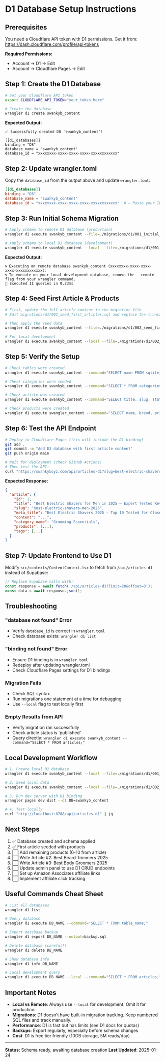 # D1 Database Setup Instructions

## Prerequisites
You need a Cloudflare API token with D1 permissions. Get it from:
https://dash.cloudflare.com/profile/api-tokens

**Required Permissions:**
- Account → D1 → Edit
- Account → Cloudflare Pages → Edit

## Step 1: Create the D1 Database

```bash
# Set your Cloudflare API token
export CLOUDFLARE_API_TOKEN="your_token_here"

# Create the database
wrangler d1 create swankyb_content
```

**Expected Output:**
```
✅ Successfully created DB 'swankyb_content'!

[[d1_databases]]
binding = "DB"
database_name = "swankyb_content"
database_id = "xxxxxxxx-xxxx-xxxx-xxxx-xxxxxxxxxxxx"
```

## Step 2: Update wrangler.toml

Copy the `database_id` from the output above and update `wrangler.toml`:

```toml
[[d1_databases]]
binding = "DB"
database_name = "swankyb_content"
database_id = "xxxxxxxx-xxxx-xxxx-xxxx-xxxxxxxxxxxx"  # ← Paste your ID here
```

## Step 3: Run Initial Schema Migration

```bash
# Apply schema to remote D1 database (production)
wrangler d1 execute swankyb_content --file=./migrations/d1/001_initial_schema.sql

# Apply schema to local D1 database (development)
wrangler d1 execute swankyb_content --local --file=./migrations/d1/001_initial_schema.sql
```

**Expected Output:**
```
🌀 Executing on remote database swankyb_content (xxxxxxxx-xxxx-xxxx-xxxx-xxxxxxxxxxxx):
🌀 To execute on your local development database, remove the --remote flag from your wrangler command.
🚣 Executed 11 queries in 0.23ms
```

## Step 4: Seed First Article & Products

```bash
# First, update the full article content in the migration file
# Edit migrations/d1/002_seed_first_articles.sql and replace the truncated content placeholder

# Then apply the seed data
wrangler d1 execute swankyb_content --file=./migrations/d1/002_seed_first_articles.sql

# For local development
wrangler d1 execute swankyb_content --local --file=./migrations/d1/002_seed_first_articles.sql
```

## Step 5: Verify the Setup

```bash
# Check tables were created
wrangler d1 execute swankyb_content --command="SELECT name FROM sqlite_master WHERE type='table';"

# Check categories were seeded
wrangler d1 execute swankyb_content --command="SELECT * FROM categories;"

# Check article was created
wrangler d1 execute swankyb_content --command="SELECT title, slug, status FROM articles;"

# Check products were created
wrangler d1 execute swangler_content --command="SELECT name, brand, price FROM products LIMIT 5;"
```

## Step 6: Test the API Endpoint

```bash
# Deploy to Cloudflare Pages (this will include the D1 binding)
git add .
git commit -m "Add D1 database with first article content"
git push origin main

# Wait for deployment (check GitHub Actions)
# Then test the API:
curl "https://swankyboyz.com/api/articles-d1?slug=best-electric-shavers-men-2025" | jq
```

**Expected Response:**
```json
{
  "article": {
    "id": 1,
    "title": "Best Electric Shavers for Men in 2025 – Expert Tested Reviews",
    "slug": "best-electric-shavers-men-2025",
    "meta_title": "Best Electric Shavers 2025 – Top 10 Tested for Close Shaves",
    "content": "...",
    "category_name": "Grooming Essentials",
    "products": [...],
    "tags": [...]
  }
}
```

## Step 7: Update Frontend to Use D1

Modify `src/contexts/ContentContext.tsx` to fetch from `/api/articles-d1` instead of Supabase:

```typescript
// Replace Supabase calls with:
const response = await fetch('/api/articles-d1?limit=20&offset=0');
const data = await response.json();
```

## Troubleshooting

### "database not found" Error
- Verify `database_id` is correct in `wrangler.toml`
- Check database exists: `wrangler d1 list`

### "binding not found" Error
- Ensure D1 binding is in `wrangler.toml`
- Redeploy after updating wrangler.toml
- Check Cloudflare Pages settings for D1 bindings

### Migration Fails
- Check SQL syntax
- Run migrations one statement at a time for debugging
- Use `--local` flag to test locally first

### Empty Results from API
- Verify migration ran successfully
- Check article status is 'published'
- Query directly: `wrangler d1 execute swankyb_content --command="SELECT * FROM articles;"`

## Local Development Workflow

```bash
# 1. Create local D1 database
wrangler d1 execute swankyb_content --local --file=./migrations/d1/001_initial_schema.sql

# 2. Seed local data
wrangler d1 execute swankyb_content --local --file=./migrations/d1/002_seed_first_articles.sql

# 3. Run dev server with D1 binding
wrangler pages dev dist --d1 DB=swankyb_content

# 4. Test locally
curl "http://localhost:8788/api/articles-d1" | jq
```

## Next Steps

1. ✅ Database created and schema applied
2. ✅ First article seeded with products
3. ⬜ Add remaining products (6-10 from article)
4. ⬜ Write Article #2: Best Beard Trimmers 2025
5. ⬜ Write Article #3: Best Body Groomers 2025
6. ⬜ Update admin panel to use D1 CRUD endpoints
7. ⬜ Set up Amazon Associates affiliate links
8. ⬜ Implement affiliate click tracking

## Useful Commands Cheat Sheet

```bash
# List all databases
wrangler d1 list

# Query database
wrangler d1 execute DB_NAME --command="SELECT * FROM table_name;"

# Export database backup
wrangler d1 export DB_NAME --output=backup.sql

# Delete database (careful!)
wrangler d1 delete DB_NAME

# Show database info
wrangler d1 info DB_NAME

# Local development query
wrangler d1 execute DB_NAME --local --command="SELECT * FROM articles;"
```

## Important Notes

- **Local vs Remote**: Always use `--local` for development. Omit it for production.
- **Migrations**: D1 doesn't have built-in migration tracking. Keep numbered SQL files and track manually.
- **Performance**: D1 is fast but has limits (see D1 docs for quotas)
- **Backups**: Export regularly, especially before schema changes
- **Cost**: D1 is free tier friendly (10GB storage, 5M reads/day)

---

**Status**: Schema ready, awaiting database creation
**Last Updated**: 2025-01-24
